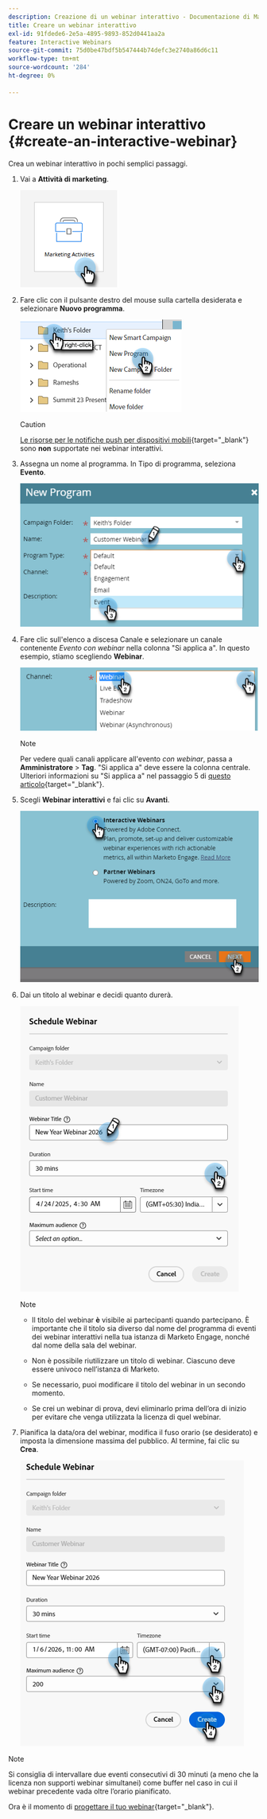 ```yaml
---
description: Creazione di un webinar interattivo - Documentazione di Marketo - Documentazione del prodotto
title: Creare un webinar interattivo
exl-id: 91fdede6-2e5a-4895-9893-852d0441aa2a
feature: Interactive Webinars
source-git-commit: 75d0be47bdf5b547444b74defc3e2740a86d6c11
workflow-type: tm+mt
source-wordcount: '284'
ht-degree: 0%

---
```


# Creare un webinar interattivo {#create-an-interactive-webinar}

Crea un webinar interattivo in pochi semplici passaggi.

1. Vai a **Attività di marketing**.

   ![](assets/create-an-interactive-webinar-1.png)

1. Fare clic con il pulsante destro del mouse sulla cartella desiderata e selezionare **Nuovo programma**.

   ![](assets/create-an-interactive-webinar-2.png)

   >[!CAUTION]
   >
   >[Le risorse per le notifiche push per dispositivi mobili](/help/marketo/product-docs/mobile-marketing/push-notifications/understanding-push-notifications.md){target="_blank"} sono **non** supportate nei webinar interattivi.

1. Assegna un nome al programma. In Tipo di programma, seleziona **Evento**.

   ![](assets/create-an-interactive-webinar-3.png)

1. Fare clic sull&#39;elenco a discesa Canale e selezionare un canale contenente _Evento con webinar_ nella colonna &quot;Si applica a&quot;. In questo esempio, stiamo scegliendo **Webinar**.

   ![](assets/create-an-interactive-webinar-4.png)

   >[!NOTE]
   >
   >Per vedere quali canali applicare all&#39;evento _con webinar_, passa a **Amministratore** > **Tag**. &quot;Si applica a&quot; deve essere la colonna centrale. Ulteriori informazioni su &quot;Si applica a&quot; nel passaggio 5 di [questo articolo](/help/marketo/product-docs/administration/tags/create-a-program-channel.md){target="_blank"}.

1. Scegli **Webinar interattivi** e fai clic su **Avanti**.

   ![](assets/create-an-interactive-webinar-5.png)

1. Dai un titolo al webinar e decidi quanto durerà.

   ![](assets/create-an-interactive-webinar-6.png)

   >[!NOTE]
   >
   >* Il titolo del webinar **è** visibile ai partecipanti quando partecipano. È importante che il titolo sia diverso dal nome del programma di eventi dei webinar interattivi nella tua istanza di Marketo Engage, nonché dal nome della sala del webinar.
   >
   >* Non è possibile riutilizzare un titolo di webinar. Ciascuno deve essere univoco nell’istanza di Marketo.
   >
   >* Se necessario, puoi modificare il titolo del webinar in un secondo momento.
   >
   >* Se crei un webinar di prova, devi eliminarlo prima dell’ora di inizio per evitare che venga utilizzata la licenza di quel webinar.

1. Pianifica la data/ora del webinar, modifica il fuso orario (se desiderato) e imposta la dimensione massima del pubblico. Al termine, fai clic su **Crea**.

   ![](assets/create-an-interactive-webinar-7.png)

>[!NOTE]
>
>Si consiglia di intervallare due eventi consecutivi di 30 minuti (a meno che la licenza non supporti webinar simultanei) come buffer nel caso in cui il webinar precedente vada oltre l’orario pianificato.

Ora è il momento di [progettare il tuo webinar](/help/marketo/product-docs/demand-generation/events/interactive-webinars/designing-interactive-webinars.md){target="_blank"}.
